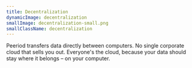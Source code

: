 ```yaml
---
title: Decentralization
dynamicImage: decentralization
smallImage: decentralization-small.png
smallClassName: decentralization
---
```


Peeriod transfers data directly between computers.
No single corporate cloud that sells you out.
Everyone's the cloud, because your data should stay where it belongs – on your computer.